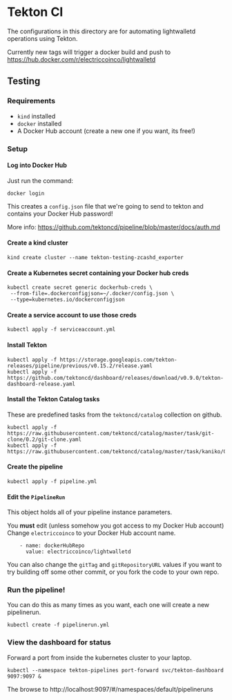 # Tekton CI
The configurations in this directory are for automating lightwalletd operations using Tekton.

Currently new tags will trigger a docker build and push to https://hub.docker.com/r/electriccoinco/lightwalletd

## Testing 

### Requirements
- `kind` installed
- `docker` installed
- A Docker Hub account (create a new one if you want, its free!)

### Setup

#### Log into Docker Hub  
Just run the command:
```
docker login
```
This creates a `config.json` file that we're going to send to tekton and contains your Docker Hub password!

More info: https://github.com/tektoncd/pipeline/blob/master/docs/auth.md

#### Create a kind cluster
```
kind create cluster --name tekton-testing-zcashd_exporter
```
#### Create a Kubernetes secret containing your Docker hub creds
```
kubectl create secret generic dockerhub-creds \
 --from-file=.dockerconfigjson=~/.docker/config.json \
 --type=kubernetes.io/dockerconfigjson
```

#### Create a service account to use those creds
```
kubectl apply -f serviceaccount.yml
```

#### Install Tekton
```
kubectl apply -f https://storage.googleapis.com/tekton-releases/pipeline/previous/v0.15.2/release.yaml
kubectl apply -f https://github.com/tektoncd/dashboard/releases/download/v0.9.0/tekton-dashboard-release.yaml
```
#### Install the Tekton Catalog tasks
These are predefined tasks from the `tektoncd/catalog` collection on github.

```
kubectl apply -f https://raw.githubusercontent.com/tektoncd/catalog/master/task/git-clone/0.2/git-clone.yaml
kubectl apply -f https://raw.githubusercontent.com/tektoncd/catalog/master/task/kaniko/0.1/kaniko.yaml
```

#### Create the pipeline
```
kubectl apply -f pipeline.yml
```

#### Edit the `PipelineRun`

This object holds all of your pipeline instance parameters.

You **must** edit (unless somehow you got access to my Docker Hub account)  
Change `electriccoinco` to your Docker Hub account name.
```
    - name: dockerHubRepo
      value: electriccoinco/lightwalletd
```
You can also change the `gitTag` and `gitRepositoryURL` values if you want to try building off some other commit, or you fork the code to your own repo.

### Run the pipeline!

You can do this as many times as you want, each one will create a new pipelinerun.
```
kubectl create -f pipelinerun.yml
```


### View the dashboard for status

Forward a port from inside the kubernetes cluster to your laptop.
```
kubectl --namespace tekton-pipelines port-forward svc/tekton-dashboard 9097:9097 &
```

The browse to http://localhost:9097/#/namespaces/default/pipelineruns